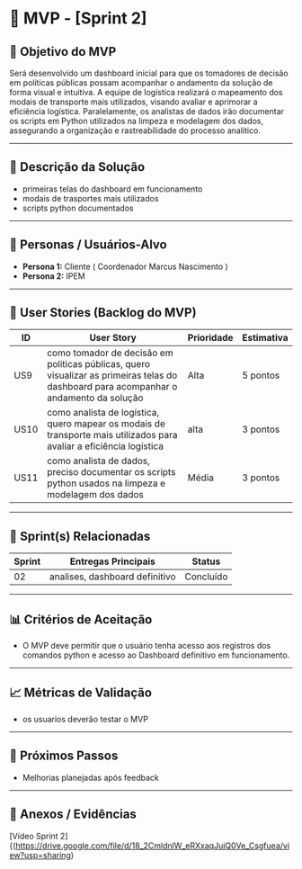 # 📌 MVP - [Sprint 2]

## 🎯 Objetivo do MVP
Será desenvolvido um dashboard inicial para que os tomadores de decisão em políticas públicas possam acompanhar o andamento da solução de forma visual e intuitiva.
A equipe de logística realizará o mapeamento dos modais de transporte mais utilizados, visando avaliar e aprimorar a eficiência logística.
Paralelamente, os analistas de dados irão documentar os scripts em Python utilizados na limpeza e modelagem dos dados, assegurando a organização e rastreabilidade do processo analítico. 

---

## 📝 Descrição da Solução
- primeiras telas do dashboard em funcionamento 
- modais de trasportes mais utilizados
- scripts python documentados 
  

---

## 👥 Personas / Usuários-Alvo
- **Persona 1:** Cliente ( Coordenador Marcus Nascimento )
- **Persona 2:** IPEM

---

## 🔑 User Stories (Backlog do MVP)
| ID  | User Story                                                                 | Prioridade | Estimativa |
|-----|-----------------------------------------------------------------------------|------------|------------|
| US9 | como tomador de decisão em politicas públicas, quero visualizar as primeiras telas do dashboard para acompanhar o andamento da solução        | Alta       | 5 pontos   |
| US10 | como analista de logística, quero mapear os modais de transporte mais utilizados para avaliar a eficiência logística          | alta      | 3 pontos   |
| US11 | como analista de dados, preciso documentar os scripts python usados na limpeza e modelagem dos dados         | Média      | 3 pontos   |

---

## 📅 Sprint(s) Relacionadas
| Sprint | Entregas Principais                          | Status   |
|--------|----------------------------------------------|----------|
| 02     | analises, dashboard definitivo                 | Concluído|


---

## 📊 Critérios de Aceitação
- O MVP deve permitir que o usuário tenha acesso aos registros dos comandos python e acesso ao Dashboard definitivo em funcionamento. 


---

## 📈 Métricas de Validação
- os usuarios deverão testar o MVP 

---

## 🚀 Próximos Passos
- Melhorias planejadas após feedback  
 
---

## 📂 Anexos / Evidências
[Vídeo Sprint 2]{(https://drive.google.com/file/d/18_2CmldnlW_eRXxaqJujQ0Ve_Csgfuea/view?usp=sharing)
